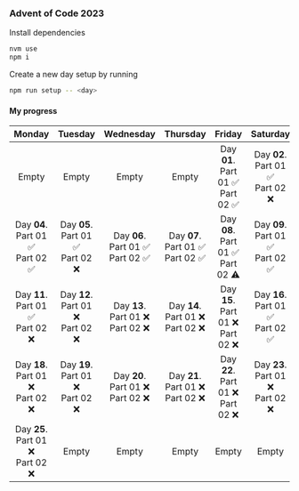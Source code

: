 ### Advent of Code 2023

Install dependencies

```bash
nvm use
npm i
```

Create a new day setup by running

```bash
npm run setup -- <day>
```

#### My progress

|                   Monday                    |                   Tuesday                   |                  Wednesday                  |                  Thursday                   |                    Friday                     |                  Saturday                   |                   Sunday                    |
|:-------------------------------------------:|:-------------------------------------------:|:-------------------------------------------:|:-------------------------------------------:|:---------------------------------------------:|:-------------------------------------------:|:-------------------------------------------:|
|                    Empty                    |                    Empty                    |                    Empty                    |                    Empty                    |  Day **01**. <br/> Part 01 ✅ <br/> Part 02 ✅  | Day **02**. <br/> Part 01 ✅ <br/> Part 02 ❌ | Day **03**. <br/> Part 01 ✅ <br/> Part 02 ❌ |
| Day **04**. <br/> Part 01 ✅ <br/> Part 02 ✅ | Day **05**. <br/> Part 01 ✅ <br/> Part 02 ❌ | Day **06**. <br/> Part 01 ✅ <br/> Part 02 ✅ | Day **07**. <br/> Part 01 ✅ <br/> Part 02 ✅ | Day **08**. <br/> Part 01 ✅ <br/> Part 02  ⚠️ | Day **09**. <br/> Part 01 ✅ <br/> Part 02 ✅ | Day **10**. <br/> Part 01 ❌ <br/> Part 02 ❌ |
| Day **11**. <br/> Part 01 ✅ <br/> Part 02 ❌ | Day **12**. <br/> Part 01 ❌ <br/> Part 02 ❌ | Day **13**. <br/> Part 01 ❌ <br/> Part 02 ❌ | Day **14**. <br/> Part 01 ❌ <br/> Part 02 ❌ |  Day **15**. <br/> Part 01 ❌ <br/> Part 02 ❌  | Day **16**. <br/> Part 01 ✅ <br/> Part 02 ✅ | Day **17**. <br/> Part 01 ❌ <br/> Part 02 ❌ |
| Day **18**. <br/> Part 01 ❌ <br/> Part 02 ❌ | Day **19**. <br/> Part 01 ❌ <br/> Part 02 ❌ | Day **20**. <br/> Part 01 ❌ <br/> Part 02 ❌ | Day **21**. <br/> Part 01 ❌ <br/> Part 02 ❌ |  Day **22**. <br/> Part 01 ❌ <br/> Part 02 ❌  | Day **23**. <br/> Part 01 ❌ <br/> Part 02 ❌ | Day **24**. <br/> Part 01 ❌ <br/> Part 02 ❌ |
| Day **25**. <br/> Part 01 ❌ <br/> Part 02 ❌ |                    Empty                    |                    Empty                    |                    Empty                    |                     Empty                     |                    Empty                    |                    Empty                    |


